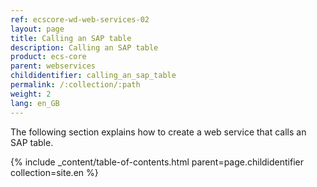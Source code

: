```yaml
---
ref: ecscore-wd-web-services-02
layout: page
title: Calling an SAP table
description: Calling an SAP table
product: ecs-core
parent: webservices
childidentifier: calling_an_sap_table
permalink: /:collection/:path
weight: 2
lang: en_GB
---
```


The following section explains how to create a web service that calls an SAP table.

{% include _content/table-of-contents.html parent=page.childidentifier collection=site.en %}